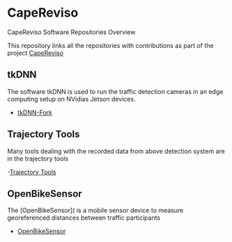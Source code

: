 # CapeReviso
CapeReviso Software Repositories Overview

This repository links all the repositories with contributions as part of the project [CapeReviso](capereviso.hlrs.de)

## tkDNN
The software tkDNN is used to run the traffic detection cameras in an edge computing setup on NVidias Jetson devices.
- [tkDNN-Fork](https://github.com/hlrs-vis/tkdnn)

## Trajectory Tools
Many tools dealing with the recorded data from above detection system are in the trajectory tools

-[Trajectory Tools](https://github.com/hlrs-vis/capereviso-trajectory-tools)


## OpenBikeSensor
The [OpenBikeSensor]( is a mobile sensor device to measure georeferenced distances between traffic participants

- [OpenBikeSensor](https://github.com/openbikesensor)

